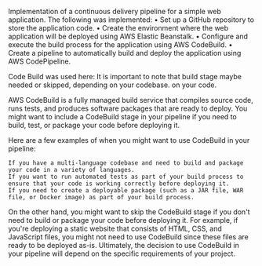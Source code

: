 Implementation of a continuous delivery pipeline for a simple web application. 
The following was implemented:
• Set up a GitHub repository to store the application code.
• Create the environment where the web application will be deployed using AWS Elastic Beanstalk.
• Configure and execute the build process for the application using AWS CodeBuild.
• Create a pipeline to automatically build and deploy the application using AWS CodePipeline.

Code Build was used here: It is important to note that build stage maybe needed or skipped, depending on your codebase.
on your code.

AWS CodeBuild is a fully managed build service that compiles source code, runs tests, and produces software packages that are ready to deploy. You might want to include a CodeBuild stage in your pipeline if you need to build, test, or package your code before deploying it.

Here are a few examples of when you might want to use CodeBuild in your pipeline:

    If you have a multi-language codebase and need to build and package your code in a variety of languages.
    If you want to run automated tests as part of your build process to ensure that your code is working correctly before deploying it.
    If you need to create a deployable package (such as a JAR file, WAR file, or Docker image) as part of your build process.

On the other hand, you might want to skip the CodeBuild stage if you don't need to build or package your code before deploying it. For example, if you're deploying a static website that consists of HTML, CSS, and JavaScript files, you might not need to use CodeBuild since these files are ready to be deployed as-is. Ultimately, the decision to use CodeBuild in your pipeline will depend on the specific requirements of your project. 
